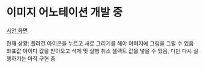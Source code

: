 # 이미지 어노테이션 개발 중

[시안 화면](https://www.figma.com/file/LxzOjeX2OPJsWK91ZV8Y92/%EC%96%B4%EB%85%B8%ED%85%8C%EC%9D%B4%EC%85%98%EC%8B%9C%EC%95%88?type=design&node-id=0%3A1&mode=design&t=uQ2YP2rfOeKt86yS-1)

현재 상황: 폴리건 아이콘을 누르고 새로 그리기를 해야 이미지에 그림을 그릴 수 있음 좌표값 아이디 값을 받아오고 삭제 및 실행 취소 셀렉트 값을 넣을 수 있음,
다만 다시 실행하기는 아직 구현 중
